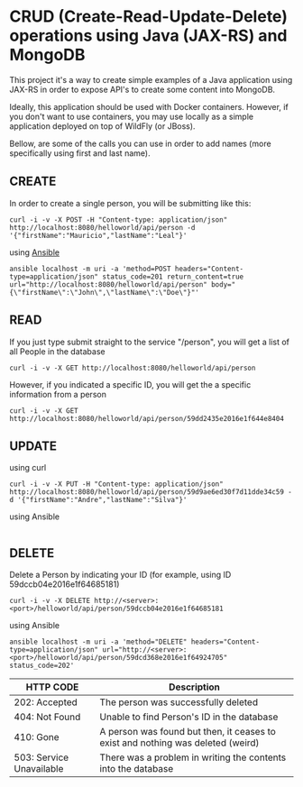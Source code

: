 

# CRUD (Create-Read-Update-Delete) operations using Java (JAX-RS) and MongoDB
This project it's a way to create simple examples of a Java application using 
JAX-RS in order to expose API's to create some content into MongoDB.

Ideally, this application should be used with Docker containers. However, if you
don't want to use containers, you may use locally as a simple application deployed
on top of WildFly (or JBoss).

Bellow, are some of the calls you can use in order to add names (more specifically
using first and last name).

## CREATE
In order to create a single person, you will be submitting like this:

```
curl -i -v -X POST -H "Content-type: application/json" http://localhost:8080/helloworld/api/person -d '{"firstName":"Mauricio","lastName":"Leal"}'
```

using [Ansible](https://www.ansible.com/)
```
ansible localhost -m uri -a 'method=POST headers="Content-type=application/json" status_code=201 return_content=true url="http://localhost:8080/helloworld/api/person" body="{\"firstName\":\"John\",\"lastName\":\"Doe\"}"'
```

## READ 
If you just type submit straight to the service "/person", 
you will get a list of all People in the database
```
curl -i -v -X GET http://localhost:8080/helloworld/api/person
```

However, if you indicated a specific ID, you will get the a specific information
from a person
```
curl -i -v -X GET http://localhost:8080/helloworld/api/person/59dd2435e2016e1f644e8404
```


## UPDATE

using curl
```
curl -i -v -X PUT -H "Content-type: application/json" http://localhost:8080/helloworld/api/person/59d9ae6ed30f7d11dde34c59 -d '{"firstName":"Andre","lastName":"Silva"}'
```
using Ansible
```
```


## DELETE
Delete a Person by indicating your ID (for example, using ID 59dccb04e2016e1f64685181)

```
curl -i -v -X DELETE http://<server>:<port>/helloworld/api/person/59dccb04e2016e1f64685181
```
using Ansible
```
ansible localhost -m uri -a 'method="DELETE" headers="Content-type=application/json" url="http://<server>:<port>/helloworld/api/person/59dcd368e2016e1f64924705" status_code=202'
```

| HTTP CODE  | Description |
| ------------- | ------------- |
| 202: Accepted  | The person was successfully deleted   |
| 404: Not Found  | Unable to find Person's ID in the database  |
| 410: Gone  | A person was found but then, it ceases to exist and nothing was deleted (weird)  |
| 503: Service Unavailable  | There was a problem in writing the contents into the database  |
